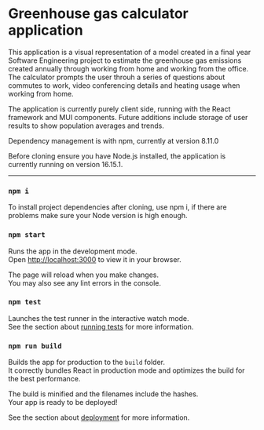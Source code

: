 # Greenhouse gas calculator application

This application is a visual representation of a model created in a final year Software Engineering project to estimate the greenhouse gas emissions created annually 
through working from home and working from the office. The calculator prompts the user throuh a series of questions about commutes to work, video conferencing details and heating usage when working from home. 

The application is currently purely client side, running with the React framework and MUI components. Future additions include storage of user results to show population averages and trends.

Dependency management is with npm, currently at version 8.11.0

Before cloning ensure you have Node.js installed, the application is currently running on version 16.15.1.

***


### `npm i`

To install project dependencies after cloning, use npm i, if there are problems make sure your Node version is high enough.

### `npm start`

Runs the app in the development mode.\
Open [http://localhost:3000](http://localhost:3000) to view it in your browser.

The page will reload when you make changes.\
You may also see any lint errors in the console.

### `npm test`

Launches the test runner in the interactive watch mode.\
See the section about [running tests](https://facebook.github.io/create-react-app/docs/running-tests) for more information.

### `npm run build`

Builds the app for production to the `build` folder.\
It correctly bundles React in production mode and optimizes the build for the best performance.

The build is minified and the filenames include the hashes.\
Your app is ready to be deployed!

See the section about [deployment](https://facebook.github.io/create-react-app/docs/deployment) for more information.
